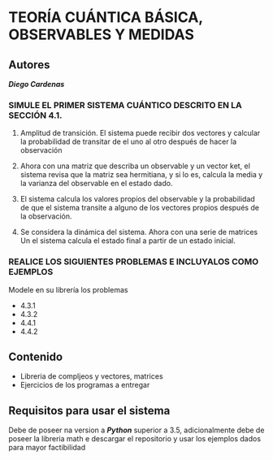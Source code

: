 # TEORÍA CUÁNTICA BÁSICA, OBSERVABLES Y MEDIDAS

## Autores

***Diego Cardenas***

### SIMULE EL PRIMER SISTEMA CUÁNTICO DESCRITO EN LA SECCIÓN 4.1.

1. Amplitud de transición. El sistema puede recibir dos vectores y calcular la probabilidad de transitar de el uno al otro después de hacer la observación

2. Ahora con una matriz que describa un observable y un vector ket, el sistema revisa que la matriz sea hermitiana, y si lo es, calcula la media y la varianza del observable en el estado dado.

3. El sistema calcula los valores propios del observable y la probabilidad de que el sistema transite a alguno de los vectores propios después de la observación.

4. Se considera la dinámica del sistema. Ahora con una serie de matrices Un el sistema calcula el estado final a partir de un estado inicial.

### REALICE LOS SIGUIENTES PROBLEMAS E INCLUYALOS COMO EJEMPLOS
Modele en su librería los problemas

- 4.3.1
- 4.3.2
- 4.4.1
- 4.4.2

## Contenido

- Libreria de compljeos y vectores, matrices
- Ejercicios de los programas a entregar

## Requisitos para usar el sistema

Debe de poseer na version a ***Python*** superior a 3.5, adicionalmente debe de poseer la libreria math e descargar el repositorio y usar los ejemplos dados para mayor factibilidad
